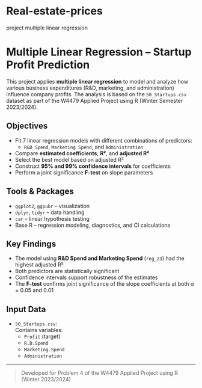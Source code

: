 # Real-estate-prices
project multiple linear regression 
# Multiple Linear Regression – Startup Profit Prediction

This project applies **multiple linear regression** to model and analyze how various business expenditures (R&D, marketing, and administration) influence company profits. The analysis is based on the `50_Startups.csv` dataset as part of the W4479 Applied Project using R (Winter Semester 2023/2024).

## Objectives

- Fit 7 linear regression models with different combinations of predictors:
  - `R&D Spend`, `Marketing Spend`, and `Administration`
- Compare **estimated coefficients**, **R²**, and **adjusted R²**
- Select the best model based on adjusted R²
- Construct **95% and 99% confidence intervals** for coefficients
- Perform a joint significance **F-test** on slope parameters

## Tools & Packages

- `ggplot2`, `ggpubr` – visualization  
- `dplyr`, `tidyr` – data handling  
- `car` – linear hypothesis testing  
- Base R – regression modeling, diagnostics, and CI calculations

## Key Findings

- The model using **R&D Spend and Marketing Spend** (`reg_23`) had the highest adjusted R²  
- Both predictors are statistically significant  
- Confidence intervals support robustness of the estimates  
- The **F-test** confirms joint significance of the slope coefficients at both α = 0.05 and 0.01

## Input Data

- `50_Startups.csv`:  
  Contains variables:
  - `Profit` (target)
  - `R.D.Spend`
  - `Marketing.Spend`
  - `Administration`

---

> Developed for Problem 4 of the W4479 Applied Project using R (Winter 2023/2024)
